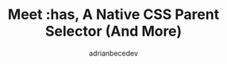 ---
author: adrianbecedev
layout: post.njk
publisher: smashingmag
tags:
  - article
  - css
target_url: https://www.smashingmagazine.com/2021/06/has-native-css-parent-selector/
title: Meet :has, A Native CSS Parent Selector (And More)
---